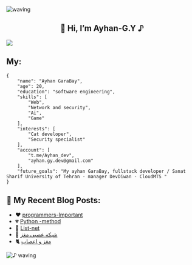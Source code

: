 ![waving](https://capsule-render.vercel.app/api?type=waving&height=90&color=gradient)

<h2 align="center">👋 Hi, I’m Ayhan-G.Y ♪ </h2> 



![](https://github.com/ayhan-dev/ayhan-dev/blob/main/header.png) 



## My: 

```
{
    "name": "Ayhan GaraBay",
    "age": 20,
    "education": "software engineering",
    "skills": [
        "Web",
        "Network and security",
        "Ai",
        "Game"
    ],
    "interests": [
        "Cat developer",
        "Security specialist"
    ],
    "account": [
        "t.me/Ayhan_dev",
        "ayhan.gy.dev@gmail.com"
    ],
    "future_goals": "My ayhan GaraBay, fullstack developer / Sanat Sharif University of Tehran - manager DevDiwan - CloudMTS "
}
```

 
   
 ## 🌟 My Recent Blog Posts:
<!-- BLOGPOSTS:START -->
 - ❤️ [programmers-Important](https://ayhandev.hashnode.dev/programmers-important)
 - 💔 [Python -method](https://ayhandev.hashnode.dev/python-method)
 - 📝 [List-net](https://ayhandev.hashnode.dev/list-net)
 - 🌟 [شبکه عصبی مغز](https://ayhandev.hashnode.dev/shbkh-aasbi-mghz)
 - 🐈 [مغز و اعصاب](https://ayhandev.hashnode.dev/mghz-o-aaasab)<!-- BLOGPOSTS:END -->
 
   
   
![♪ waving](https://capsule-render.vercel.app/api?type=waving&height=90&section=footer)

 
